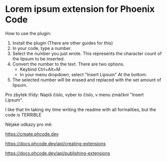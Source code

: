 # Lorem ipsum extension for Phoenix Code
How to use the plugin:

1. Install the plugin (There are other guides for this)
2. In your code, type a number.
3. Select the number you just wrote. This represents the character count of the lipsum to be inserted.
4. Convert the number to the text. There are two options.
	- Keybind Ctrl+Alt+M
	- In your menu dropdown, select "Insert Lipsum" At the bottom.
5. The selected number will be erased and replaced with the set amount of lipsum.

Pro zbytek třídy:
Napiš číslo, vyber to číslo, v menu zmáčkni "Insert Lipsum".


I like that Im taking my time writing the readme with all formalities, but the code is TERRIBLE

Nějaké odkazy pro mě:

https://create.phcode.dev

https://docs.phcode.dev/api/creating-extensions

https://docs.phcode.dev/api/publishing-extensions